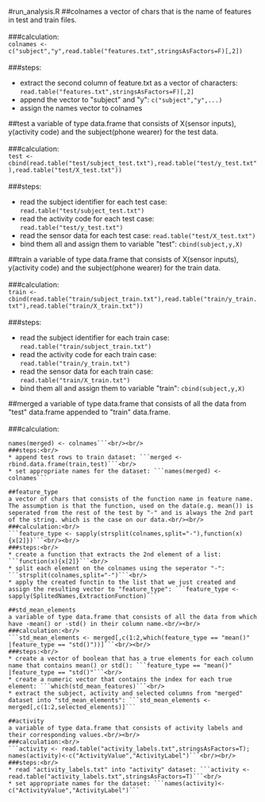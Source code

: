 #run_analysis.R
##colnames
a vector of chars that is the name of features in test and train files.<br/><br/>
###calculation:<br/>
```colnames <- c("subject","y",read.table("features.txt",stringsAsFactors=F)[,2])```<br/><br/>
###steps:<br/>
* extract the second column of feature.txt as a vector of characters: ```read.table("features.txt",stringsAsFactors=F)[,2]```<br/>
* append the vector to "subject" and "y": ```c("subject","y",...)```<br/>
* assign the names vector to colnames<br/>

##test
a variable of type data.frame that consists of X(sensor inputs), y(activity code) and the subject(phone wearer) for the test data.<br/><br/>
###calculation:<br/>
```test <- cbind(read.table("test/subject_test.txt"),read.table("test/y_test.txt"),read.table("test/X_test.txt"))```<br/><br/>
###steps:<br/>
* read the subject identifier for each test case: ```read.table("test/subject_test.txt")```<br/>
* read the activity code for each test case: ```read.table("test/y_test.txt")```<br/>
* read the sensor data for each test case: ```read.table("test/X_test.txt")```<br/>
* bind them all and assign them to variable "test": ```cbind(subject,y,X)```

##train
a variable of type data.frame that consists of X(sensor inputs), y(activity code) and the subject(phone wearer) for the train data.<br/><br/>
###calculation:<br/>
```train <- cbind(read.table("train/subject_train.txt"),read.table("train/y_train.txt"),read.table("train/X_train.txt"))```<br/><br/>
###steps:<br/>
* read the subject identifier for each train case: ```read.table("train/subject_train.txt")```<br/>
* read the activity code for each train case: ```read.table("train/y_train.txt")```<br/>
* read the sensor data for each train case: ```read.table("train/X_train.txt")```<br/>
* bind them all and assign them to variable "train": ```cbind(subject,y,X)```

##merged
a variable of type data.frame that consists of all the data from "test" data.frame appended to "train" data.frame.<br/><br/>
###calculation:<br/>
```merged <- rbind.data.frame(train,test);
names(merged) <- colnames```<br/><br/>
###steps:<br/>
* append test rows to train dataset: ```merged <- rbind.data.frame(train,test)```<br/>
* set appropriate names for the dataset: ```names(merged) <- colnames```

##feature_type
a vector of chars that consists of the function name in feature name.
The assumption is that the function, used on the data(e.g. mean()) is seperated from the rest of the test by "-" and is always the 2nd part of the string. which is the case on our data.<br/><br/>
###calculation:<br/>
```feature_type <- sapply(strsplit(colnames,split="-"),function(x){x[2]})```<br/><br/>
###steps:<br/>
* create a function that extracts the 2nd element of a list: ```function(x){x[2]}```<br/>
* split each element on the colnames using the seperator "-": ```strsplit(colnames,split="-")```<br/>
* apply the created functin to the list that we just created and assign the resulting vector to "feature_type": ```feature_type <- sapply(SplitedNames,ExtractionFunction)```
 
##std_mean_elements
a variable of type data.frame that consists of all the data from which have -mean() or -std() in their column name.<br/><br/>
###calculation:<br/>
```std_mean_elements <- merged[,c(1:2,which(feature_type == "mean()" |feature_type == "std()"))]```<br/><br/>
###steps:<br/>
* create a vector of boolean that has a true elements for each column name that contains mean() or std(): ```feature_type == "mean()" |feature_type == "std()"```<br/>
* create a numeric vector that contains the index for each true element: ```which(std_mean_features)```<br/>
* extract the subject, activity and selected columns from "merged" dataset into "std_mean_elements": ```std_mean_elements <- merged[,c(1:2,selected_elements)]```

##activity
a variable of type data.frame that consists of activity labels and their corresponding values.<br/><br/>
###calculation:<br/>
```activity <- read.table("activity_labels.txt",stringsAsFactors=T);
names(activity)<-c("ActivityValue","ActivityLabel")```<br/><br/>
###steps:<br/>
* read "activity_labels.txt" into "activity" dataset: ```activity <- read.table("activity_labels.txt",stringsAsFactors=T)```<br/>
* set appropriate names for the dataset: ```names(activity)<-c("ActivityValue","ActivityLabel")```

